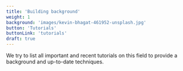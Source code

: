 ```yaml
---
title: 'Building background'
weight: 1
background: 'images/kevin-bhagat-461952-unsplash.jpg'
button: 'Tutorials'
buttonLink: 'tutorials'
draft: true
---
```


We try to list all important and recent tutorials on this field to provide a background and up-to-date techniques. 
